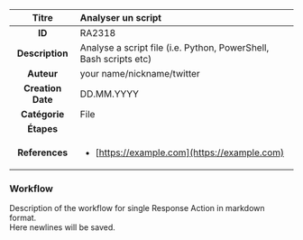 | Titre                       | Analyser un script         |
|:---------------------------:|:--------------------|
| **ID**                      | RA2318            |
| **Description**             | Analyse a script file (i.e. Python, PowerShell, Bash scripts etc)   |
| **Auteur**                  | your name/nickname/twitter        |
| **Creation Date**           | DD.MM.YYYY |
| **Catégorie**                | File      |
| **Étapes**                   || 
| **References** |<ul><li>[https://example.com](https://example.com)</li></ul>|

### Workflow

Description of the workflow for single Response Action in markdown format.  
Here newlines will be saved.  
